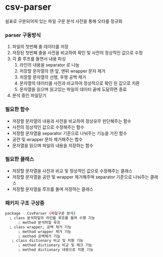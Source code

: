 # csv-parser
쉼표로 구분되어져 있는 파일 구문 분석
사전을 통해 오타를 정규화 

### parser 구동방식
1. 파일의 첫번째 줄 데이터를 저장
2. 저장된 첫번째 줄을 사전을 비교하여 확인 및 사전의 정상적인 값으로 수정
3. 각 줄 루프를 돌면서 내용 파싱
   1. 라인의 내용을 separator 로 나눔
   2. 저장할 문자열의 맨 앞, 맨뒤 wrapper 문자 제거
   3. 저장할 문자열의 선행, 후행 공백 제거
   4. 문자열의 데이터를 사전과 비교하여 정상적으로 확인 된 값으로 치환
   5. 문자열을 읽으며 읽고있는 파일의 데이터 끝에 도달하면 종료
4. 분석 중인 파일닫기

### 필요한 함수
- 저장할 문자열의 내용과 사전을 비교하여 정상유무 판단해주는 함수 
- 사전의 정상적인 값으로 수정해주는 함수
- 저정할 문자열을 separator 기준으로 나눠주는 기능을 가진 함수
- 공란 및 wrapper 문자 제거해주는 함수
- 문자열을 읽으며 파일의 내용을 저장하는 함수

### 필요한 클래스
- 저장할 문자열을 사전과 비교 및 정상적인 값으로 수정해주는 클래스
- 저장할 문자열을 공란 및 wrapper 제거해주며 separator 기준으로 나눠주는 클래스
- 저장할 문자열을 루프를 돌며 저장하는 클래스

### 패키지 구조 구상중
````bash
package - CsvParser (파일구문 분석)
  ⎿ class 분석파일의 라인을 루프를 돌며 수행 기능
      ⎿ method 분석파일 루프
  ⎿ class wrapper, 공백 제거 기능
      ⎿ method wrapper 제거 기능
      ⎿ method 공백제거 기능
   ⎿ class dictionary 비교 및 치환 기능
      ⎿ method dictionary 비교 및 체크 기능
      ⎿ method dictionary 내용으로 치환 기능
````
